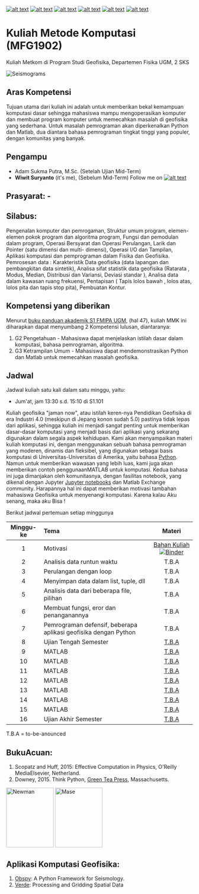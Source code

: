 [![alt text][1.1]][1]
[![alt text][2.1]][2]
[![alt text][3.1]][3]
[![alt text][4.1]][4]
[![alt text][5.1]][5]
[![alt text][6.1]][6]

[1.1]: http://i.imgur.com/tXSoThF.png (twitter icon with padding)
[2.1]: http://i.imgur.com/P3YfQoD.png (facebook icon with padding)
[3.1]: http://i.imgur.com/yCsTjba.png (google plus icon with padding)
[4.1]: http://i.imgur.com/YckIOms.png (tumblr icon with padding)
[5.1]: http://i.imgur.com/1AGmwO3.png (dribbble icon with padding)
[6.1]: http://i.imgur.com/0o48UoR.png (github icon with padding)

# Kuliah Metode Komputasi (MFG1902)
Kuliah Metkom di Program Studi Geofisika, Departemen Fisika UGM, 2 SKS

![Seismograms](https://www.researchgate.net/profile/Heiner_Igel/publication/284186510/figure/fig5/AS:297878586183684@1448031197272/Examples-of-3D-grids-a-Stair-step-representation-of-a-complex-free-surface-with-fi.png)
## Aras Kompetensi
Tujuan utama dari kuliah ini adalah untuk memberikan bekal kemampuan komputasi dasar sehingga mahasiswa mampu mengoperasikan komputer dan membuat program komputer untuk memecahkan masalah di geofisika yang sederhana. Untuk masalah pemrograman akan diperkenalkan Python dan Matlab, dua diantara bahasa pemrograman tingkat tinggi yang populer, dengan komunitas yang banyak. 

## Pengampu
- Adam Sukma Putra, M.Sc. (Setelah Ujian Mid-Term)
- **Wiwit Suryanto** (it's me), (Sebelum Mid-Term)
Follow me on [![alt text][1.1]][1]

## Prasyarat: -
## **Silabus**: 
Pengenalan komputer dan pemrogaman, Struktur umum program, elemen-elemen pokok program dan algoritma program, Fungsi dan pemodulan dalam program, Operasi Bersyarat dan Operasi Perulangan, Larik dan Pointer (satu dimensi dan multi- dimensi), Operasi I/O dan Tampilan, Aplikasi komputasi dan pemprograman dalam Fisika dan Geofisika. Pemrosesan data : Karakteristik Data geofisika (data lapangan dan pembangkitan data sintetik), Analisa sifat statistik data geofisika (Ratarata , Modus, Median, Distribusi dan Variansi, Deviasi standar ), Analisa data dalam kawasan ruang frekuensi, Pentapisan ( Tapis lolos bawah , lolos atas, lolos pita dan tapis stop pita), Pembuatan Kontur.

## Kompetensi yang diberikan

Menurut [buku panduan akademik S1 FMIPA UGM](http://mipa.ugm.ac.id/file/kurikulum-s1-s2-dan-s3/), (hal 47), kuliah MMK ini diharapkan dapat menyumbang 2 Kompetensi lulusan, diantaranya:
1. G2 Pengetahuan - Mahasiswa dapat menjelaskan istilah dasar dalam komputasi, bahasa pemrograman, algoritma.
2. G3 Ketrampilan Umum - Mahasiswa dapat mendemonstrasikan Python dan Matlab untuk memecahkan masalah geofisika. 


## Jadwal

Jadwal kuliah satu kali dalam satu minggu, yaitu:
- Jum'at, jam 13:30 s.d. 15:10 di S1.101

Kuliah geofisika "jaman now", atau istilah keren-nya Pendidikan Geofisika di era Industri 4.0 (meskipun di Jepang konon sudah 5.0) pastinya tidak lepas dari aplikasi, sehingga kuliah ini menjadi sangat penting untuk memberikan dasar-dasar komputasi yang menjadi basis dari aplikasi yang sekarang digunakan dalam segala aspek kehidupan. Kami akan menyampaikan materi kuliah komputasi ini, dengan menggunakan sebuah bahasa pemrograman yang moderen, dinamis dan fleksibel, yang digunakan sebagai basis komputasi di Universitas-Universitas di Amerika, yaitu bahasa [Python](http://python.org). Namun untuk memberikan wawasan yang lebih luas, kami juga akan memberikan contoh penggunaanMATLAB untuk komputasi. Kedua bahasa ini juga dimanjakan oleh komunitasnya, dengan fasilitas notebook, yang dikenal dengan Jupyter [Jupyter notebooks](http://jupyter.org/) dan Matlab Exchange community. Harapannya hal ini dapat memberikan motivasi tambahan mahasiswa Geofisika untuk menyenangi komputasi. Karena kalau Aku senang, maka aku Bisa ! 

Berikut jadwal pertemuan setiap minggunya

| Minggu-ke | Tema                                 | Materi |
|:------:|:-------------------------------------|:-------:|
| 1     | Motivasi | [Bahan Kuliah](https://nbviewer.jupyter.org/github/maswiet/Kuliah_Metode_Komputasi/blob/master/Metkom_Motivate.ipynb) [![Binder](https://mybinder.org/badge_logo.svg)](https://mybinder.org/v2/gh/maswiet/Kuliah_Metode_Komputasi/master?filepath=Metkom_Motivate.ipynb) |
| 2     | Analisis data runtun waktu | T.B.A |
| 3    | Perulangan dengan loop | T.B.A |
| 4     | Menyimpan data dalam list, tuple, dll | T.B.A |
| 5     | Analisis data dari beberapa file, pilihan | T.B.A |
| 6     | Membuat fungsi, eror dan penanganannya | T.B.A |
| 7     | Pemrograman defensif, beberapa aplikasi geofisika dengan Python |  T.B.A |
| 8     | Ujian Tengah Semester | [T.B.A](#) |
| 9     | MATLAB| [T.B.A](#) |
| 10     | MATLAB | [T.B.A](#) |
| 11     | MATLAB | [T.B.A](#) |
| 12     | MATLAB | [T.B.A](#) |
| 13     | MATLAB | [T.B.A](#) |
| 14     | MATLAB | [T.B.A](#) |
| 15     | MATLAB | [T.B.A](#) |
| 16     | Ujian Akhir Semester | [T.B.A](#) |

T.B.A = to-be-anounced 


## BukuAcuan:
1. Scopatz and Huff, 2015: Effective Computation in Physics, O'Reilly MediaElsevier, Netherland.
2. Downey, 2015. Think Python, [Green Tea Press](http://greenteapress.com/thinkpython/thinkpython.pdf), Massachusetts.


<img src="https://covers.oreillystatic.com/images/0636920033424/lrg.jpg" width=128px height=161px alt='Newman'> <img src="https://images-na.ssl-images-amazon.com/images/I/51CxdWNJ%2BOL._SX379_BO1,204,203,200_.jpg" width=128px height=161px alt='Mase'>

## Aplikasi Komputasi Geofisika:
1. [Obspy](https://github.com/obspy/obspy/wiki): A Python Framework for Seismology.
2. [Verde](http://www.fatiando.org/verde/latest/): Processing and Gridding Spatial Data


 [1]: http://www.twitter.com/maswiet
 [2]: http://www.facebook.com/mas.wiet.52
 [3]: https://plus.google.com/#
 [4]: http://#
 [5]: http://dribbble.com/#
 [6]: http://www.github.com/maswiet
